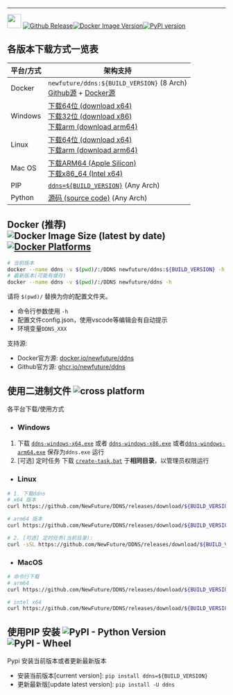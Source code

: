 
---

[<img src="https://ddns.newfuture.cc/doc/img/ddns.svg" height="32px"/>](https://ddns.newfuture.cc)
[![Github Release](https://img.shields.io/github/v/tag/newfuture/ddns?include_prereleases&filter=${BUILD_VERSION}&style=for-the-badge&logo=github&label=DDNS&color=success)](https://github.com/NewFuture/DDNS/releases/${BUILD_VERSION})[![Docker Image Version](https://img.shields.io/docker/v/newfuture/ddns/${BUILD_VERSION}?label=Docker&logo=docker&style=for-the-badge)](https://hub.docker.com/r/newfuture/ddns)[![PyPI version](https://img.shields.io/pypi/v/ddns/${BUILD_VERSION}?logo=python&style=for-the-badge)](https://pypi.org/project/ddns/${BUILD_VERSION})

## 各版本下载方式一览表

| 平台/方式   |架构支持  |
| ----------- |---------------------- |
| Docker      | `newfuture/ddns:${BUILD_VERSION}` (8 Arch) <br> [Github源](https://ghcr.io/newfuture/ddns) + [Docker源](https://hub.docker.com/r/newfuture/ddns) |
| Windows     | [下载64位 (download x64)](https://github.com/NewFuture/DDNS/releases/download/${BUILD_VERSION}/ddns-windows-x64.exe) <br> [下载32位 (download x86)](https://github.com/NewFuture/DDNS/releases/download/${BUILD_VERSION}/ddns-windows-x86.exe) <br> [下载arm (download arm64)](https://github.com/NewFuture/DDNS/releases/download/${BUILD_VERSION}/ddns-windows-arm64.exe) |
| Linux |  [下载64位 (download x64)](https://github.com/NewFuture/DDNS/releases/download/${BUILD_VERSION}/ddns-linux-x64) <br> [下载arm (download arm64)](https://github.com/NewFuture/DDNS/releases/download/${BUILD_VERSION}/ddns-linux-arm64) |
| Mac OS    |  [下载ARM64 (Apple Silicon)](https://github.com/NewFuture/DDNS/releases/download/${BUILD_VERSION}/ddns-mac-arm64) <br> [下载x86_64 (Intel x64)](https://github.com/NewFuture/DDNS/releases/download/${BUILD_VERSION}/ddns-mac-x64) |
| PIP  | [`ddns=${BUILD_VERSION}`](https://pypi.org/project/ddns/${BUILD_VERSION}) (Any Arch) |
|Python | [源码 (source code)](https://github.com/NewFuture/DDNS/archive/refs/tags/${BUILD_VERSION}.zip) (Any Arch) |

## Docker (推荐) ![Docker Image Size (latest by date)](https://img.shields.io/docker/image-size/newfuture/ddns/${BUILD_VERSION}?style=social)[![Docker Platforms](https://img.shields.io/badge/arch-amd64%20%7C%20arm64%20%7C%20arm%2Fv7%20%7C%20arm%2Fv6%20%7C%20ppc64le%20%7C%20s390x%20%7C%20386%20%7C%20mips64le-blue?logo=docker&style=social)](https://hub.docker.com/r/newfuture/ddns)

```bash
# 当前版本
docker --name ddns -v $(pwd)/:/DDNS newfuture/ddns:${BUILD_VERSION} -h
# 最新版本(可能有缓存)
docker --name ddns -v $(pwd)/:/DDNS newfuture/ddns -h
```

请将 `$(pwd)/` 替换为你的配置文件夹。

* 命令行参数使用 `-h`
* 配置文件config.json，使用vscode等编辑会有自动提示
* 环境变量`DDNS_XXX`

支持源:

* Docker官方源: [docker.io/newfuture/ddns](https://hub.docker.com/r/newfuture/ddns)
* Github官方源: [ghcr.io/newfuture/ddns](https://github.com/NewFuture/DDNS/pkgs/container/ddns/426721813?tag=${BUILD_VERSION})

## 使用二进制文件 ![cross platform](https://img.shields.io/badge/system-Windows_%7C%20Linux_%7C%20MacOS-success.svg?style=social)

各平台下载/使用方式

* ### Windows

1. 下载 [`ddns-windows-x64.exe`](https://github.com/NewFuture/DDNS/releases/download/${BUILD_VERSION}/ddns-windows-x64.exe) 或者 [`ddns-windows-x86.exe`](https://github.com/NewFuture/DDNS/releases/download/${BUILD_VERSION}/ddns-windows-x86.exe) 或者[`ddns-windows-arm64.exe`](https://github.com/NewFuture/DDNS/releases/download/${BUILD_VERSION}/ddns-windows-arm64.exe) 保存为`ddns.exe` 运行
2. [可选] 定时任务 下载 [`create-task.bat`](https://github.com/NewFuture/DDNS/releases/download/${BUILD_VERSION}/create-task.bat) 于**相同目录**，以管理员权限运行

* ### Linux

```bash
# 1. 下载ddns 
# x64 版本
curl https://github.com/NewFuture/DDNS/releases/download/${BUILD_VERSION}/ddns-linux-x64 -#SLo ddns && chmod +x ddns

# arm64 版本
curl https://github.com/NewFuture/DDNS/releases/download/${BUILD_VERSION}/ddns-linux-arm64 -#SLo ddns && chmod +x ddns

# 2. [可选] 定时任务(当前目录): 
curl -sSL https://github.com/NewFuture/DDNS/releases/download/${BUILD_VERSION}/create-task.sh | bash
```

* ### MacOS

```sh
# 命令行下载
# arm64
curl https://github.com/NewFuture/DDNS/releases/download/${BUILD_VERSION}/ddns-mac-arm64 -#SLo ddns && chmod +x ddns

# intel x64
curl https://github.com/NewFuture/DDNS/releases/download/${BUILD_VERSION}/ddns-mac-x64 -#SLo ddns && chmod +x ddns
```

## 使用PIP 安装 ![PyPI - Python Version](https://img.shields.io/pypi/pyversions/ddns/${BUILD_VERSION}.svg?style=social) ![PyPI - Wheel](https://img.shields.io/pypi/wheel/ddns.${BUILD_VERSION}.svg?style=social)

Pypi 安装当前版本或者更新最新版本

* 安装当前版本[current version]: `pip install ddns=${BUILD_VERSION}`
* 更新最新版[update latest version]: `pip install -U ddns`
